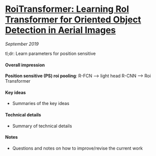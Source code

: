 # [RoiTransformer: Learning RoI Transformer for Oriented Object Detection in Aerial Images](http://openaccess.thecvf.com/content_CVPR_2019/papers/Ding_Learning_RoI_Transformer_for_Oriented_Object_Detection_in_Aerial_Images_CVPR_2019_paper.pdf)

_September 2019_

tl;dr: Learn parameters for position sensitive 

#### Overall impression
**Position sensitive (PS) roi pooling**: R-FCN --> light head R-CNN --> Roi Transformer

#### Key ideas
- Summaries of the key ideas

#### Technical details
- Summary of technical details

#### Notes
- Questions and notes on how to improve/revise the current work  

